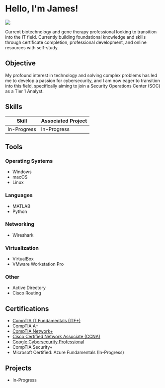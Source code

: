 # Hello, I'm James!
<a href="https://linkedin.com/in/jamesahuynh"><img src="https://img.shields.io/badge/-LinkedIn-0072b1?&style=for-the-badge&logo=linkedin&logoColor=white" /></a>

Current biotechnology and gene therapy professional looking to transition into the IT field. Currently building foundational knowledge and skills through certificate completion, professional development, and online resources with self-study.

## Objective

My profound interest in technology and solving complex problems has led me to develop a passion for cybersecurity, and I am now eager to transition into this field, specifically aiming to join a Security Operations Center (SOC) as a Tier 1 Analyst.

## Skills

| Skill                                         | Associated Project         |
|-----------------------------------------------|----------------------------|
| In-Progress          | In-Progress |

## Tools

### Operating Systems
- Windows
- macOS
- Linux

### Languages
- MATLAB
- Python

### Networking
- Wireshark

### Virtualization
- VirtualBox
- VMware Workstation Pro

### Other
- Active Directory
- Cisco Routing

## Certifications
- [CompTIA IT Fundamentals (ITF+)](https://www.credly.com/badges/c324ce9e-d466-438b-9adc-36f4c31d8862/public_url)
- [CompTIA A+](https://www.credly.com/badges/041262ba-a8e7-4ccb-8b74-fb43371cd981/public_url)
- [CompTIA Network+](https://www.credly.com/badges/ef0d40a3-e81f-4b29-8f18-b8e7e3287a15/public_url)
- [Cisco Certified Network Associate (CCNA)](https://www.credly.com/badges/3556f3ab-6cce-4a41-b3ea-3b133bf697f1/public_url)
- [Google Cybersecurity Professional](https://www.credly.com/badges/5cb05985-e81b-4956-ba9e-a5e625f54ec3/public_url)
- CompTIA Security+
- Microsoft Certified: Azure Fundamentals (In-Progress)

## Projects
- In-Progress
